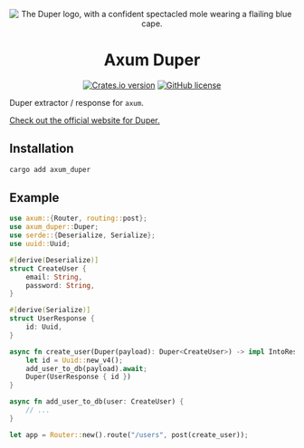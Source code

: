<p align="center">
    <img src="https://duper.dev.br/logos/duper-400.png" alt="The Duper logo, with a confident spectacled mole wearing a flailing blue cape." /> <br>
</p>
<h1 align="center">Axum Duper</h1>

<p align="center">
    <a href="https://crates.io/crates/axum_duper"><img alt="Crates.io version" src="https://img.shields.io/crates/v/axum_duper?style=flat&logo=rust&logoColor=white&label=axum_duper"></a>
    <a href="https://github.com/EpicEric/duper"><img alt="GitHub license" src="https://img.shields.io/github/license/EpicEric/duper"></a>
</p>

Duper extractor / response for `axum`.

[Check out the official website for Duper.](https://duper.dev.br)

## Installation

```bash
cargo add axum_duper
```

## Example

```rust
use axum::{Router, routing::post};
use axum_duper::Duper;
use serde::{Deserialize, Serialize};
use uuid::Uuid;

#[derive(Deserialize)]
struct CreateUser {
    email: String,
    password: String,
}

#[derive(Serialize)]
struct UserResponse {
    id: Uuid,
}

async fn create_user(Duper(payload): Duper<CreateUser>) -> impl IntoResponse {
    let id = Uuid::new_v4();
    add_user_to_db(payload).await;
    Duper(UserResponse { id })
}

async fn add_user_to_db(user: CreateUser) {
    // ...
}

let app = Router::new().route("/users", post(create_user));
```
